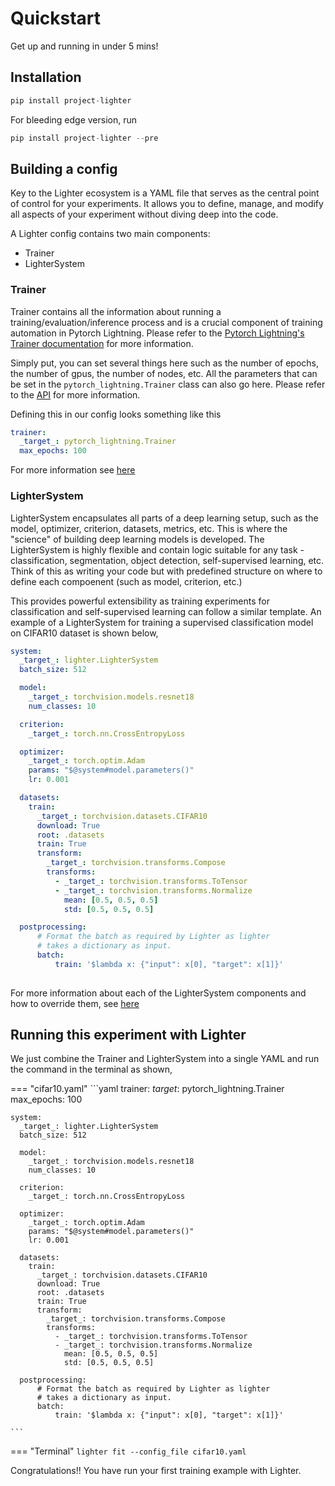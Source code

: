 # Quickstart 
Get up and running in under 5 mins! 

## Installation

```python
pip install project-lighter
```

For bleeding edge version, run
```python
pip install project-lighter --pre
```


## Building a config
Key to the Lighter ecosystem is a YAML file that serves as the central point of control for your experiments. It allows you to define, manage, and modify all aspects of your experiment without diving deep into the code. 

A Lighter config contains two main components: 

- Trainer
- LighterSystem

### Trainer
Trainer contains all the information about running a training/evaluation/inference process and is a crucial component of training automation in Pytorch Lightning. Please refer to the [Pytorch Lightning's Trainer documentation](https://lightning.ai/docs/pytorch/stable/common/trainer.html) for more information.

Simply put, you can set several things here such as the number of epochs, the number of gpus, the number of nodes, etc. All the parameters that can be set in the `pytorch_lightning.Trainer` class can also go here. Please refer to the [API](https://lightning.ai/docs/pytorch/stable/common/trainer.html#trainer-class-api) for more information.

Defining this in our config looks something like this
```yaml
trainer:
  _target_: pytorch_lightning.Trainer
  max_epochs: 100
```

For more information see [here](./config.md)

### LighterSystem
LighterSystem encapsulates all parts of a deep learning setup, such as the model, optimizer, criterion, datasets, metrics, etc. This is where the "science" of building deep learning models is developed. The LighterSystem is highly flexible and contain logic suitable for any task - classification, segmentation, object detection, self-supervised learning, etc. Think of this as writing your code but with predefined structure on where to define each compoenent (such as model, criterion, etc.)

This provides powerful extensibility as training experiments for classification and self-supervised learning can follow a similar template. An example of a LighterSystem for training a supervised classification model on CIFAR10 dataset is shown below,

```yaml
system:
  _target_: lighter.LighterSystem
  batch_size: 512

  model:
    _target_: torchvision.models.resnet18
    num_classes: 10

  criterion:
    _target_: torch.nn.CrossEntropyLoss

  optimizer:
    _target_: torch.optim.Adam
    params: "$@system#model.parameters()"
    lr: 0.001

  datasets:
    train:
      _target_: torchvision.datasets.CIFAR10
      download: True
      root: .datasets
      train: True
      transform:
        _target_: torchvision.transforms.Compose
        transforms:
          - _target_: torchvision.transforms.ToTensor
          - _target_: torchvision.transforms.Normalize
            mean: [0.5, 0.5, 0.5]
            std: [0.5, 0.5, 0.5]

  postprocessing:
      # Format the batch as required by Lighter as lighter 
      # takes a dictionary as input. 
      batch:
          train: '$lambda x: {"input": x[0], "target": x[1]}'
             
```

For more information about each of the LighterSystem components and how to override them, see [here](./config.md)

## Running this experiment with Lighter
We just combine the Trainer and LighterSystem into a single YAML and run the command in the terminal as shown,

=== "cifar10.yaml"
    ```yaml
    trainer:
      _target_: pytorch_lightning.Trainer
      max_epochs: 100
      
    system:
      _target_: lighter.LighterSystem
      batch_size: 512

      model:
        _target_: torchvision.models.resnet18
        num_classes: 10

      criterion:
        _target_: torch.nn.CrossEntropyLoss

      optimizer:
        _target_: torch.optim.Adam
        params: "$@system#model.parameters()"
        lr: 0.001

      datasets:
        train:
          _target_: torchvision.datasets.CIFAR10
          download: True
          root: .datasets
          train: True
          transform:
            _target_: torchvision.transforms.Compose
            transforms:
              - _target_: torchvision.transforms.ToTensor
              - _target_: torchvision.transforms.Normalize
                mean: [0.5, 0.5, 0.5]
                std: [0.5, 0.5, 0.5]

      postprocessing:
          # Format the batch as required by Lighter as lighter 
          # takes a dictionary as input. 
          batch:
              train: '$lambda x: {"input": x[0], "target": x[1]}'

    ```
=== "Terminal"
    ```
    lighter fit --config_file cifar10.yaml
    ```


Congratulations!! You have run your first training example with Lighter.